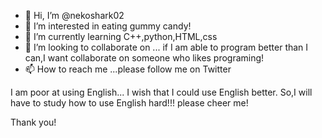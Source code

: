 - 👋 Hi, I’m @nekoshark02
- 👀 I’m interested in eating gummy candy!
- 🌱 I’m currently learning C++,python,HTML,css
- 💞️ I’m looking to collaborate on ... if I am able to program better than I can,I want collaborate on someone who likes programing!
- 📫 How to reach me ...please follow me on Twitter

I am poor at using English...
I wish that I could use English better.
So,I will have to study how to use English hard!!!
please cheer me!

Thank you!

<!---
nekoshark02/nekoshark02 is a ✨ special ✨ repository because its `README.md` (this file) appears on your GitHub profile.
You can click the Preview link to take a look at your changes.
--->
